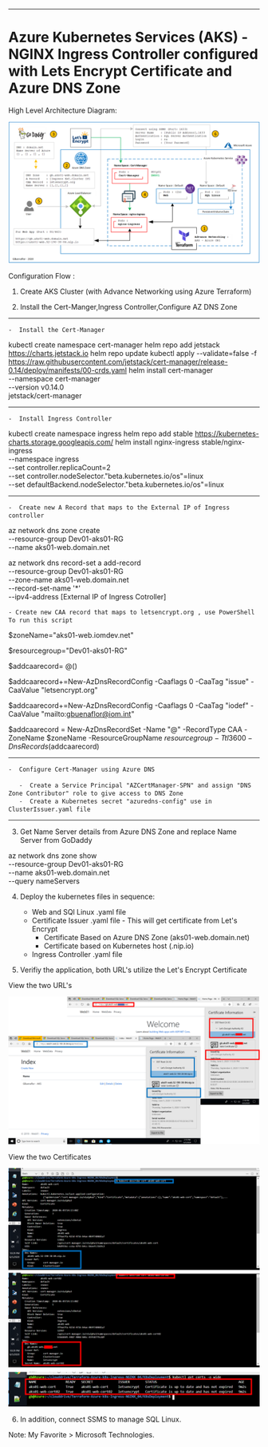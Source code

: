 ----------------------------------------------------------
# Azure Kubernetes Services (AKS) - NGINX Ingress Controller configured with Lets Encrypt Certificate and Azure DNS Zone

High Level Architecture Diagram:

![Image description](https://github.com/GBuenaflor/01azure-aks-ingresscontroller-https/blob/master/GB-AKS-Ingress-Https.png)


Configuration Flow :

1. Create AKS Cluster (with Advance Networking using Azure Terraform)
    
2. Install the Cert-Manger,Ingress Controller,Configure AZ DNS Zone

----------------------------------------------------------
    -  Install the Cert-Manager
    
kubectl create namespace cert-manager
helm repo add jetstack https://charts.jetstack.io
helm repo update
kubectl apply --validate=false -f https://raw.githubusercontent.com/jetstack/cert-manager/release-0.14/deploy/manifests/00-crds.yaml
helm install cert-manager \
    --namespace cert-manager \
    --version v0.14.0 \
    jetstack/cert-manager
    
----------------------------------------------------------
    -  Install Ingress Controller
    
kubectl create namespace ingress
helm repo add stable https://kubernetes-charts.storage.googleapis.com/
helm install nginx-ingress stable/nginx-ingress \
    --namespace ingress \
    --set controller.replicaCount=2 \
    --set controller.nodeSelector."beta\.kubernetes\.io/os"=linux \
    --set defaultBackend.nodeSelector."beta\.kubernetes\.io/os"=linux
    
----------------------------------------------------------
    -  Create new A Record that maps to the External IP of Ingress controller
           
az network dns zone create \
  --resource-group Dev01-aks01-RG \
  --name aks01-web.domain.net
 
az network dns record-set a add-record \
    --resource-group Dev01-aks01-RG \
    --zone-name aks01-web.domain.net \
    --record-set-name '*' \
    --ipv4-address [External IP of Ingress Cotroller]
                       
    - Create new CAA record that maps to letsencrypt.org , use PowerShell To run this script
    
$zoneName="aks01-web.iomdev.net"

$resourcegroup="Dev01-aks01-RG"

$addcaarecord= @()

$addcaarecord+=New-AzDnsRecordConfig -Caaflags 0 -CaaTag "issue" -CaaValue "letsencrypt.org"

$addcaarecord+=New-AzDnsRecordConfig -Caaflags 0 -CaaTag "iodef" -CaaValue "mailto:gbuenaflor@iom.int"

$addcaarecord = New-AzDnsRecordSet -Name "@" -RecordType CAA -ZoneName $zoneName -ResourceGroupName $resourcegroup -Ttl 3600 -DnsRecords ($addcaarecord)



----------------------------------------------------------
    -  Configure Cert-Manager using Azure DNS     
    
       -  Create a Service Principal "AZCertManager-SPN" and assign "DNS Zone Contributor" role to give access to DNS Zone
       -  Create a Kubernetes secret "azuredns-config" use in ClusterIssuer.yaml file
       
----------------------------------------------------------

3. Get Name Server details from Azure DNS Zone and replace Name Server from GoDaddy

az network dns zone show \
  --resource-group Dev01-aks01-RG \
  --name aks01-web.domain.net \
  --query nameServers


4. Deploy the kubernetes files in sequence:

   - Web and SQl Linux .yaml file
   - Certificate Issuer .yaml file - This will get certificate from Let's Encrypt
       - Certificate Based on Azure DNS Zone (aks01-web.domain.net)
       - Certificate based on Kubernetes host (.nip.io) 
   - Ingress Controller .yaml file
   
5. Verifiy the application, both URL's utilize the Let's Encrypt Certificate


View the two URL's


![Image description](https://github.com/GBuenaflor/01azure-aks-ingresscontroller-https/blob/master/GB-AKS-Ingress-Https02.png)


View the two Certificates


![Image description](https://github.com/GBuenaflor/01azure-aks-ingresscontroller-https/blob/master/GB-AKS-Ingress-Https03.png)


6. In addition, connect SSMS to manage SQL Linux.

Note: My Favorite > Microsoft Technologies.
